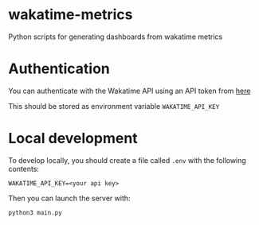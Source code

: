 # wakatime-metrics

Python scripts for generating dashboards from wakatime metrics

# Authentication

You can authenticate with the Wakatime API using an API token from [here](https://wakatime.com/settings/api-key)

This should be stored as environment variable `WAKATIME_API_KEY`

# Local development

To develop locally, you should create a file called `.env` with the following contents:

```
WAKATIME_API_KEY=<your api key>
```

Then you can launch the server with:

```commandline
python3 main.py
```